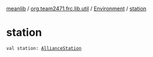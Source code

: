[meanlib](../../index.md) / [org.team2471.frc.lib.util](../index.md) / [Environment](index.md) / [station](./station.md)

# station

`val station: `[`AllianceStation`](../-alliance-station/index.md)